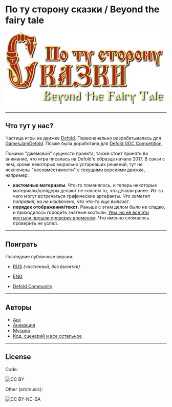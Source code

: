 # По ту сторону сказки / Beyond the fairy tale

![BTFT](graphics/main_menu/game_logo.png)


----
## Что тут у нас?

Частица игры на движке [Defold](https://www.defold.com/). 
Первоначально разрабатывалась для [GamesJamDefold](http://gamesjam.org/3008/). Позже была доработана для [Defold GDC Competition](https://forum.defold.com/t/defold-gdc-competition-2017-the-winning-games/4481).


Помимо "джемовой" сущности проекта, также стоит принять во внимание, что игра писалась на Defold'е образца начала 2017. В связи с чем, кроме некоторых морально устаревших решений, тут не исключены "несовместимости" с текущими версиями движка, например:

* **кастомные материалы**. Что-то поменялось, и теперь некоторые материалы/шейдеры делают не совсем то, что делали ранее. Из-за чего могут встречаться графические артефакты. *Что заметил поправил, но не исключено, что что-то еще вылезет*.
* **порядок отображения/текст**. Раньше с этим делом было не сладко, и приходилось городить знатные костыли. [Увы, но не все эти костыли прошли проверку временем](https://prnt.sc/jepljp). Что именно сломалось проверить не успел.


----
## Поиграть
Последние публичные версии:

* [RUS](http://aterim.github.io/html5/skazka_rusdemo/) *(частичный, без вычитки)*
* [ENG](http://aterim.github.io/html5/skazka/)

* [Defold Community](https://www.defold.com/community/projects/40372/)

----
## Авторы

* [Арт](https://vk.com/markmits)
* [Анимация](https://vk.com/look1982)
* [Музыка](https://vk.com/id2040533)
* [Код, сценарий и все остальное](https://vk.com/karikatygra)

----
## License

Code:

![CC BY](https://licensebuttons.net/l/by/3.0/88x31.png)


Other (art/music):

![CC BY-NC-SA](https://licensebuttons.net/l/by-nc-sa/3.0/88x31.png)

